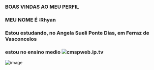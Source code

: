 ### BOAS VINDAS AO MEU PERFIL

### MEU NOME É :Rhyan

### Estou estudando, no Angela Sueli Ponte Dias, em Ferraz de Vasconcelos
### estou no ensino medio ![cmspweb.ip.tv](link)



![image](https://github.com/user-attachments/assets/6ea9afbf-cf0c-4cac-b2b5-989562060dc3)

